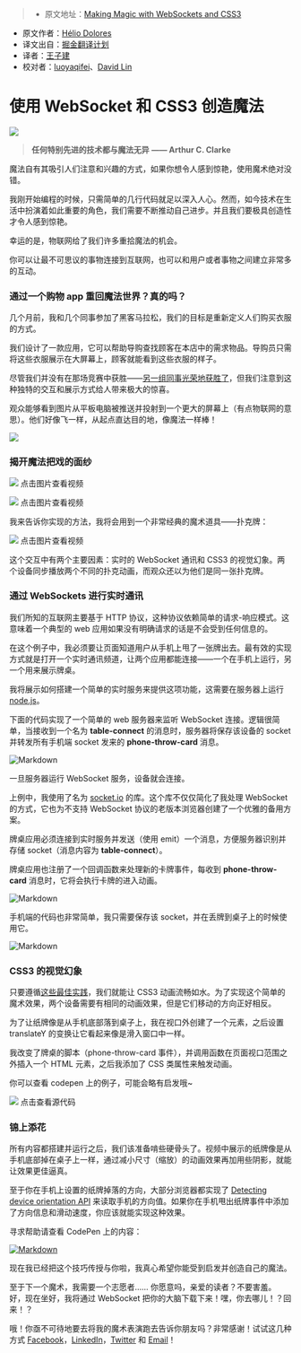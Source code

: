 > * 原文地址：[Making Magic with WebSockets and CSS3](https://medium.com/outsystems-engineering/making-magic-with-websockets-and-css3-ec22c1dcc8a8#.4d13ybtra)
* 原文作者：[Hélio Dolores](https://medium.com/@helio.dolores?source=post_header_lockup)
* 译文出自：[掘金翻译计划](https://github.com/xitu/gold-miner)
* 译者：[王子建](https://github.com/Romeo0906)
* 校对者：[luoyaqifei](https://github.com/luoyaqifei)、[David Lin](https://github.com/wild-flame)

# 使用 WebSocket 和 CSS3 创造魔法 #

![](https://cdn-images-1.medium.com/max/1000/0*Nkkza8wGZFucca1c.)

> **任何特别先进的技术都与魔法无异**
> **—— Arthur C. Clarke**

魔法自有其吸引人们注意和兴趣的方式，如果你想令人感到惊艳，使用魔术绝对没错。

我刚开始编程的时候，只需简单的几行代码就足以深入人心。然而，如今技术在生活中扮演着如此重要的角色，我们需要不断推动自己进步。并且我们要极具创造性才令人感到惊艳。

幸运的是，物联网给了我们许多重拾魔法的机会。

你可以让最不可思议的事物连接到互联网，也可以和用户或者事物之间建立非常多的互动。

### 通过一个购物 app 重回魔法世界？真的吗？ ###

几个月前，我和几个同事参加了黑客马拉松，我们的目标是重新定义人们购买衣服的方式。

我们设计了一款应用，它可以帮助导购查找顾客在本店中的需求物品。导购员只需将这些衣服展示在大屏幕上，顾客就能看到这些衣服的样子。

尽管我们并没有在那场竞赛中获胜——[另一组同事光荣地获胜了](https://www.outsystems.com/blog/2016/10/outsystems-wins-hackathon.html)，但我们注意到这种独特的交互和展示方式给人带来极大的惊喜。

观众能够看到图片从平板电脑被推送并投射到一个更大的屏幕上（有点物联网的意思）。他们好像飞一样，从起点直达目的地，像魔法一样棒！

![](https://cdn-images-1.medium.com/max/800/0*bLcvjqKyjmSrsKst.)

### 揭开魔法把戏的面纱 ###

[![](https://thumbs.gfycat.com/DefiantAdventurousCamel-mobile.jpg)](https://gfycat.com/DefiantAdventurousCamel)
点击图片查看视频

[![](https://thumbs.gfycat.com/UnrulySaltyAnnelida-mobile.jpg)](https://gfycat.com/UnrulySaltyAnnelida)
点击图片查看视频

我来告诉你实现的方法，我将会用到一个非常经典的魔术道具——扑克牌：

[![](https://thumbs.gfycat.com/DefiantAdventurousCamel-mobile.jpg)](https://gfycat.com/DefiantAdventurousCamel)
点击图片查看视频

这个交互中有两个主要因素：实时的 WebSocket 通讯和 CSS3 的视觉幻象。两个设备同步播放两个不同的扑克动画，而观众还以为他们是同一张扑克牌。

### 通过 WebSockets 进行实时通讯 ###

我们所知的互联网主要基于 HTTP 协议，这种协议依赖简单的请求-响应模式。这意味着一个典型的 web 应用如果没有明确请求的话是不会受到任何信息的。

在这个例子中，我必须要让页面知道用户从手机上甩了一张牌出去。最有效的实现方式就是打开一个实时通讯频道，让两个应用都能连接——一个在手机上运行，另一个用来展示牌桌。

我将展示如何搭建一个简单的实时服务来提供这项功能，这需要在服务器上运行 [node.js](https://nodejs.org/en/)。

下面的代码实现了一个简单的 web 服务器来监听 WebSocket 连接。逻辑很简单，当接收到一个名为 **table-connect** 的消息时，服务器将保存该设备的 socket 并转发所有手机端 socket 发来的 **phone-throw-card** 消息。

![Markdown](http://p1.bqimg.com/1949/480525a214b3e257.png)

一旦服务器运行 WebSocket 服务，设备就会连接。

上例中，我使用了名为 [socket.io](http://socket.io) 的库。这个库不仅仅简化了我处理 WebSocket 的方式，它也为不支持 WebSocket 协议的老版本浏览器创建了一个优雅的备用方案。

牌桌应用必须连接到实时服务并发送（使用 emit）一个消息，方便服务器识别并存储 socket（消息内容为 **table-connect**）。

牌桌应用也注册了一个回调函数来处理新的卡牌事件，每收到 **phone-throw-card** 消息时，它将会执行卡牌的进入动画。

![Markdown](http://p1.bqimg.com/1949/2a6c79da0542372c.png)

手机端的代码也非常简单，我只需要保存该 socket，并在丢牌到桌子上的时候使用它。

![Markdown](http://p1.bqimg.com/1949/19bd3c09fc9cbca7.png)

### CSS3 的视觉幻象 ###

只要遵循[这些最佳实践](https://medium.com/outsystems-experts/how-to-achieve-60-fps-animations-with-css3-db7b98610108)，我们就能让 CSS3 动画流畅如水。为了实现这个简单的魔术效果，两个设备需要有相同的动画效果，但是它们移动的方向正好相反。

为了让纸牌像是从手机底部落到桌子上，我在视口外创建了一个元素，之后设置 translateY 的变换让它看起来像是滑入窗口中一样。

我改变了牌桌的脚本（phone-throw-card 事件），并调用函数在页面视口范围之外插入一个 HTML 元素，之后我添加了 CSS 类属性来触发动画。

你可以查看 codepen 上的例子，可能会略有启发哦~

[![](https://s3-us-west-2.amazonaws.com/i.cdpn.io/914234.ZBQJEJ.7422cae8-a613-4170-925f-c19f5c7e2839.png)](https://codepen.io/heliodolores/embed/preview/ZBQJEJ?amp%3Bdefault-tabs=css%2Cresult&amp%3Bembed-version=2&amp%3Bhost=http%3A%2F%2Fcodepen.io&amp%3Bslug-hash=ZBQJEJ&height=600&referrer=https%3A%2F%2Fmedium.com%2Fmedia%2F4ddf88ce43d5a88b77917f85fb079fe7%3FpostId%3Dec22c1dcc8a8)
点击查看源代码

### 锦上添花 ###

所有内容都搭建并运行之后，我们该准备啃些硬骨头了。视频中展示的纸牌像是从手机底部掉在桌子上一样，通过减小尺寸（缩放）的动画效果再加用些阴影，就能让效果更佳逼真。

至于你在手机上设置的纸牌掉落的方向，大部分浏览器都实现了 [Detecting device orientation API](https://developer.mozilla.org/en-US/docs/Web/API/Detecting_device_orientation) 来读取手机的方向值。如果你在手机甩出纸牌事件中添加了方向信息和滑动速度，你应该就能实现这种效果。

寻求帮助请查看 CodePen 上的内容：

[![Markdown](http://i1.piimg.com/1949/bea41e853fc7d113.png)](http://codepen.io/heliodolores/pen/vyLJPL)

现在我已经把这个技巧传授与你啦，我真心希望你能受到启发并创造自己的魔法。

至于下一个魔术，我需要一个志愿者…… 你愿意吗，亲爱的读者？不要害羞。好，现在坐好，我将通过 WebSocket 把你的大脑下载下来！嘿，你去哪儿！？回来！？

哦！你亟不可待地要去将我的魔术表演跑去告诉你朋友吗？非常感谢！试试这几种方式 [Facebook](http://bit.ly/share-magic-websockets-on-facebook)，[LinkedIn](http://bit.ly/share-magic-websockets-linkedin)，[Twitter](http://bit.ly/share-magic-websockets-on-twitter) 和 [Email]()！